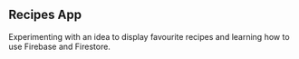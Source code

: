 ## Recipes App

Experimenting with an idea to display favourite recipes and learning how to use
Firebase and Firestore.